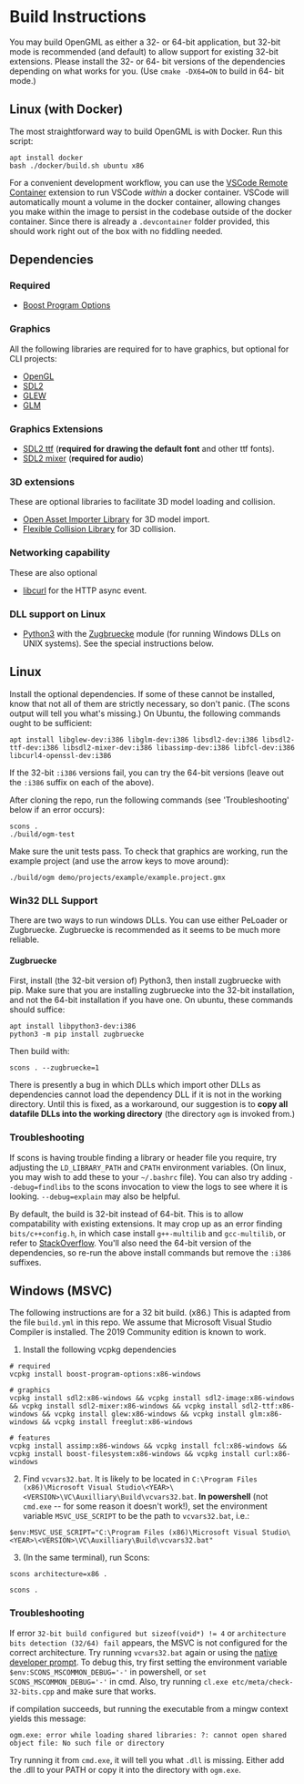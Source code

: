 # Build Instructions

You may build OpenGML as either a 32- or 64-bit application, but 32-bit mode is recommended (and default) to allow support for existing 32-bit extensions. Please install the 32- or 64- bit versions of the dependencies depending on what works for you. (Use `cmake -DX64=ON` to build in 64- bit mode.)

## Linux (with Docker)

The most straightforward way to build OpenGML is with Docker. Run this script:

```
apt install docker
bash ./docker/build.sh ubuntu x86
```

For a convenient development workflow, you can use the [VSCode Remote Container](https://code.visualstudio.com/docs/remote/containers) extension to run VSCode _within_ a docker container. VSCode will automatically mount a volume in the docker container, allowing changes you make within the image to persist in the codebase outside of the docker container. Since there is already a `.devcontainer` folder provided, this should work right out of the box with no fiddling needed.

## Dependencies

### Required

- [Boost Program Options](https://www.boost.org/doc/libs/1_65_1/doc/html/program_options.html)

### Graphics

All the following libraries are required for to have graphics, but optional for CLI projects:

- [OpenGL](https://www.opengl.org/)
- [SDL2](https://www.libsdl.org/)
- [GLEW](http://glew.sourceforge.net/)
- [GLM](https://glm.g-truc.net/0.9.9/index.html)

### Graphics Extensions

- [SDL2 ttf](https://www.libsdl.org/projects/SDL_ttf/) (**required for drawing the default font** and other ttf fonts).
- [SDL2 mixer](https://www.libsdl.org/projects/SDL_mixer/) (**required for audio**)

### 3D extensions

These are optional libraries to facilitate 3D model loading and collision.

- [Open Asset Importer Library](http://assimp.org/) for 3D model import.
- [Flexible Collision Library](https://github.com/flexible-collision-library/fcl) for 3D collision.

### Networking capability

These are also optional

- [libcurl](https://curl.haxx.se/libcurl/) for the HTTP async event.

### DLL support on Linux

- [Python3](https://www.python.org/) with the [Zugbruecke](https://pypi.org/project/zugbruecke/) module (for running Windows DLLs on UNIX systems). See the special instructions below.

## Linux

Install the optional dependencies. If some of these cannot be installed, know that not all of them are strictly necessary,
so don't panic. (The scons output will tell you what's missing.) On Ubuntu, the following commands ought to be sufficient:

```
apt install libglew-dev:i386 libglm-dev:i386 libsdl2-dev:i386 libsdl2-ttf-dev:i386 libsdl2-mixer-dev:i386 libassimp-dev:i386 libfcl-dev:i386 libcurl4-openssl-dev:i386
```

If the 32-bit `:i386` versions fail, you can try the 64-bit versions (leave out the `:i386` suffix on each of the above).

After cloning the repo, run the following commands (see 'Troubleshooting' below if an error occurs):

```
scons .
./build/ogm-test
```

Make sure the unit tests pass. To check that graphics are working, run the example project (and use the arrow keys to move around):

```
./build/ogm demo/projects/example/example.project.gmx
```

### Win32 DLL Support

There are two ways to run windows DLLs. You can use either PeLoader or Zugbruecke. Zugbruecke is recommended as it seems to be much more reliable.

#### Zugbruecke

First, install (the 32-bit version of) Python3, then install zugbruecke with pip. Make sure that
you are installing zugbruecke into the 32-bit installation, and not the 64-bit installation if you have one.
On ubuntu, these commands should suffice:

```
apt install libpython3-dev:i386
python3 -m pip install zugbruecke
```

Then build with:

```
scons . --zugbruecke=1
```

There is presently a bug in which DLLs which import other DLLs as dependencies
cannot load the dependency DLL if it is not in the working directory. Until this
is fixed, as a workaround, our suggestion is to **copy all datafile DLLs into the
working directory** (the directory `ogm` is invoked from.)

### Troubleshooting

If scons is having trouble finding a library or header file you require, try adjusting the `LD_LIBRARY_PATH` and `CPATH` environment variables. (On linux, you may wish to add these to your `~/.bashrc` file). You can also try adding `--debug=findlibs` to the scons invocation to view the logs to see where it is looking. `--debug=explain` may also be helpful.

By default, the build is 32-bit instead of 64-bit. This is to allow compatability with
existing extensions. It may crop up as an error finding `bits/c++config.h`, in which case install `g++-multilib` and `gcc-multilib`, or
refer to [StackOverflow](https://stackoverflow.com/questions/4643197/missing-include-bits-cconfig-h-when-cross-compiling-64-bit-program-on-32-bit). You'll also need the 64-bit version of the dependencies, so re-run the above install commands but remove the `:i386` suffixes.

## Windows (MSVC)

The following instructions are for a 32 bit build. (x86.) This is adapted from the file `build.yml` in this repo. We assume that Microsoft Visual Studio Compiler is installed. The 2019 Community edition is known to work.

1. Install the following vcpkg dependencies

```
# required
vcpkg install boost-program-options:x86-windows

# graphics
vcpkg install sdl2:x86-windows && vcpkg install sdl2-image:x86-windows && vcpkg install sdl2-mixer:x86-windows && vcpkg install sdl2-ttf:x86-windows && vcpkg install glew:x86-windows && vcpkg install glm:x86-windows && vcpkg install freeglut:x86-windows

# features
vcpkg install assimp:x86-windows && vcpkg install fcl:x86-windows && vcpkg install boost-filesystem:x86-windows && vcpkg install curl:x86-windows
```

2. Find `vcvars32.bat`. It is likely to be located in `C:\Program Files (x86)\Microsoft Visual Studio\<YEAR>\<VERSION>\VC\Auxilliary\Build\vcvars32.bat`. **In powershell** (not `cmd.exe` -- for some reason it doesn't work!), set the environment variable `MSVC_USE_SCRIPT` to be the path to `vcvars32.bat`, i.e.:

```
$env:MSVC_USE_SCRIPT="C:\Program Files (x86)\Microsoft Visual Studio\<YEAR>\<VERSION>\VC\Auxilliary\Build\vcvars32.bat"
```

3. (In the same terminal), run Scons:

```
scons architecture=x86 .
```

```
scons .
```

### Troubleshooting

If error `32-bit build configured but sizeof(void*) != 4` or `architecture bits detection (32/64) fail` appears, the MSVC is not configured for the correct architecture.
Try running `vcvars32.bat` again or using the [native developer prompt](https://docs.microsoft.com/en-us/cpp/build/building-on-the-command-line?view=msvc-160#developer_command_prompt_shortcuts). To debug this, try first setting the environment variable `$env:SCONS_MSCOMMON_DEBUG='-'` in powershell, or `set SCONS_MSCOMMON_DEBUG='-'` in cmd. Also, try running `cl.exe etc/meta/check-32-bits.cpp` and make sure that works.

if compilation succeeds, but running the executable from a mingw context yields this message:

```
ogm.exe: error while loading shared libraries: ?: cannot open shared object file: No such file or directory
```

Try running it from `cmd.exe`, it will tell you what `.dll` is missing. Either add the .dll to your PATH or copy it into the directory with `ogm.exe`.
